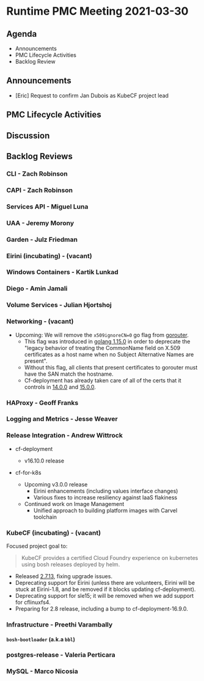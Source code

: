 # Runtime PMC Meeting 2021-03-30

## Agenda

* Announcements
* PMC Lifecycle Activities
* Backlog Review


## Announcements

- [Eric] Request to confirm Jan Dubois as KubeCF project lead


## PMC Lifecycle Activities


## Discussion



## Backlog Reviews

### CLI - Zach Robinson


### CAPI - Zach Robinson


### Services API - Miguel Luna


### UAA - Jeremy Morony


### Garden - Julz Friedman


### Eirini (incubating) - (vacant)


### Windows Containers - Kartik Lunkad


### Diego - Amin Jamali


### Volume Services - Julian Hjortshoj


### Networking - (vacant)
- Upcoming: We will remove the `x509ignoreCN=0` go flag from [gorouter](https://github.com/cloudfoundry/routing-release/blob/2c59f53f2a5eb7ad6b798ff2f5d6452fbc1c5178/jobs/gorouter/templates/bpm.yml.erb#L11).
  - This flag was introduced in [golang 1.15.0](https://golang.org/doc/go1.15#commonname) in order to deprecate the "legacy behavior of treating the CommonName field on X.509 certificates as a host name when no Subject Alternative Names are present".
  - Without this flag, all clients that present certificates to gorouter must have the SAN match the hostname.
  - Cf-deployment has already taken care of all of the certs that it controls in [14.0.0](https://github.com/cloudfoundry/cf-deployment/releases/tag/v14.0.0) and [15.0.0](https://github.com/cloudfoundry/cf-deployment/releases/tag/v15.0.0).

### HAProxy - Geoff Franks


### Logging and Metrics - Jesse Weaver


### Release Integration - Andrew Wittrock
- cf-deployment
  - v16.10.0 release

- cf-for-k8s
  - Upcoming v3.0.0 release
    - Eirini enhancements (including values interface changes)
    - Various fixes to increase resiliency against IaaS flakiness
  - Continued work on Image Management
      - Unified approach to building platform images with Carvel toolchain


### KubeCF (incubating) - (vacant)

Focused project goal to:

>KubeCF provides a certified Cloud Foundry experience on kubernetes using bosh releases deployed by helm.

- Released [2.7.13](https://github.com/cloudfoundry-incubator/kubecf/releases/tag/v2.7.13), fixing upgrade issues.
- Deprecating support for Eirini (unless there are volunteers, Eirini will be stuck at Eirini-1.8, and be removed if it blocks updating cf-deployment).
- Deprecating support for sle15; it will be removed when we add support for cflinuxfs4.
- Preparing for 2.8 release, including a bump to cf-deployment-16.9.0.

### Infrastructure - Preethi Varambally

#### `bosh-bootloader` (a.k.a `bbl`)


### postgres-release - Valeria Perticara


### MySQL - Marco Nicosia
